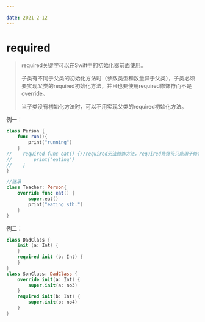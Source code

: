 ```yaml
---
 
date: 2021-2-12
---
```


# required

> required关键字可以在Swift中的初始化器前面使用。
> 
> 子类有不同于父类的初始化方法时（参数类型和数量异于父类），子类必须要实现父类的required初始化方法，并且也要使用required修饰符而不是override。
>
> 当子类没有初始化方法时，可以不用实现父类的required初始化方法。

例一：
``` swift
class Person {
    func run(){
        print("running")
    }
//    required func eat() {//required无法修饰方法，required修饰符只能用于修饰类初始化方法。
//        print("eating")
//    }
}

//继承
class Teacher: Person{
    override func eat() {
        super.eat()
        print("eating sth.")
    }
}
```

例二：
``` swift
class DadClass {
    init (a: Int) {   
    }
    required init (b: Int) {
    }
}
class SonClass: DadClass {
    override init(a: Int) {
        super.init(a: no3)
    }
    required init(b: Int) {
        super.init(b: no4)
    }
}
```